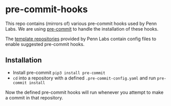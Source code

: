 # pre-commit-hooks

This repo contains (mirrors of) various pre-commit hooks used by Penn Labs. We are using [pre-commit](https://pre-commit.com/) to handle the installation of these hooks.

The [template repositories](github.com/pennlabs/templates) provided by Penn Labs contain config files to enable suggested pre-commit hooks.

## Installation

* Install pre-commit `pip3 install pre-commit`
* `cd` into a repository with a defined `.pre-commit-config.yaml`  and run `pre-commit install`

Now the defined pre-commit hooks will run whenever you attempt to make a commit in that repository.
